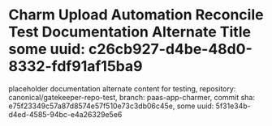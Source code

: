 # Charm Upload Automation Reconcile Test Documentation Alternate Title some uuid: c26cb927-d4be-48d0-8332-fdf91af15ba9
 placeholder documentation alternate content for testing,  repository: canonical/gatekeeper-repo-test,  branch: paas-app-charmer,  commit sha: e75f23349c57a87d8574e57f510e73c3db06c45e,  some uuid: 5f31e34b-d4ed-4585-94bc-e4a26329e5e6
